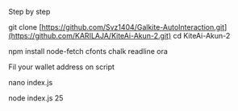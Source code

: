 Step by step

git clone [https://github.com/Svz1404/Galkite-AutoInteraction.git](https://github.com/KARILAJA/KiteAi-Akun-2.git)
cd KiteAi-Akun-2

npm install node-fetch cfonts chalk readline ora

Fil your wallet address on script

nano index.js

node index.js 25
